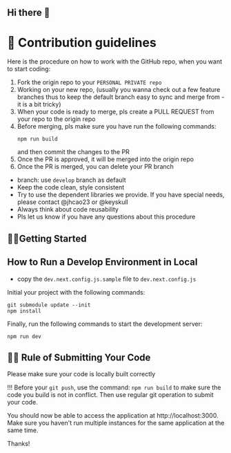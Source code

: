 ## Hi there 👋

# 🌈 Contribution guidelines
Here is the procedure on how to work with the GitHub repo, when you want to start coding:
1. Fork the origin repo to your `PERSONAL PRIVATE repo`
2. Working on your new repo, (usually you wanna check out a few feature branches thus to keep the default branch easy to sync and merge from - it is a bit tricky)
3. When your code is ready to merge, pls create a PULL REQUEST from your repo to the origin repo
4. Before merging, pls make sure you have run the following commands:
   ```console
   npm run build
   ```
   and then commit the changes to the PR
5. Once the PR is approved, it will be merged into the origin repo
6. Once the PR is merged, you can delete your PR branch

- branch: use `develop` branch as default
- Keep the code clean, style consistent
- Try to use the dependent libraries we provide. If you have special needs, please contact @jhcao23 or @keyskull 
- Always think about code reusability
- Pls let us know if you have any questions about this procedure


## 🙋‍♀️Getting Started

## How to Run a Develop Environment in Local 

* copy the `dev.next.config.js.sample` file to `dev.next.config.js`

Initial your project with the following commands:
```console
git submodule update --init
npm install
```

Finally, run the following commands to start the development server:

```console
npm run dev
```

## 🙋‍♀️ Rule of Submitting Your Code

Please make sure your code is locally built correctly 

!!! Before your `git push`, use the command: `npm run build` to make sure the code you build is not in conflict.
Then use regular git operation to submit your code.

You should now be able to access the application at http://localhost:3000.
Make sure you haven't run multiple instances for the same application at the same time.

Thanks!

<!--

**Here are some ideas to get you started:**

🙋‍♀️ A short introduction - what is your organization all about?
🌈 Contribution guidelines - how can the community get involved?
👩‍💻 Useful resources - where can the community find your docs? Is there anything else the community should know?
🍿 Fun facts - what does your team eat for breakfast?
🧙 Remember, you can do mighty things with the power of [Markdown](https://docs.github.com/github/writing-on-github/getting-started-with-writing-and-formatting-on-github/basic-writing-and-formatting-syntax)
-->
